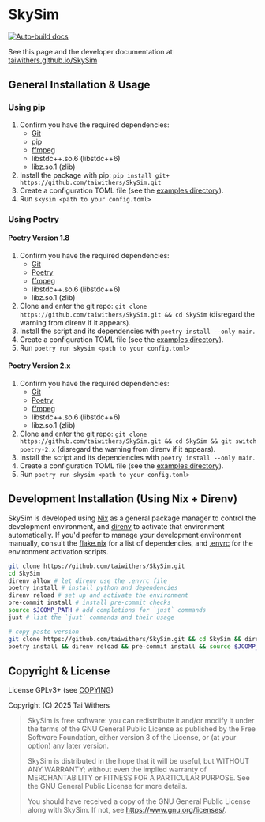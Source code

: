 # SkySim

[![Auto-build docs](https://github.com/taiwithers/SkySim/actions/workflows/docs.yaml/badge.svg)](https://github.com/taiwithers/SkySim/actions/workflows/docs.yaml)

See this page and the developer documentation at [taiwithers.github.io/SkySim](https://taiwithers.github.io/SkySim/)

## General Installation & Usage

### Using pip

1. Confirm you have the required dependencies:
    - [Git](https://git-scm.com/)
    - [pip](https://pip.pypa.io/en/stable/)
    - [ffmpeg](https://ffmpeg.org/)
    - libstdc++.so.6 (libstdc++6)
    - libz.so.1 (zlib)
2. Install the package with pip: `pip install git+
   https://github.com/taiwithers/SkySim.git`
3. Create a configuration TOML file (see the [examples directory](https://github.com/taiwithers/SkySim/tree/main/examples)).
4. Run `skysim <path to your config.toml>`

### Using Poetry

#### Poetry Version 1.8

1. Confirm you have the required dependencies:
    - [Git](https://git-scm.com/)
    - [Poetry](https://python-poetry.org/)
    - [ffmpeg](https://ffmpeg.org/)
    - libstdc++.so.6 (libstdc++6)
    - libz.so.1 (zlib)
2. Clone and enter the git repo: `git clone
   https://github.com/taiwithers/SkySim.git && cd SkySim` (disregard the
   warning from direnv if it appears).
3. Install the script and its dependencies with `poetry install --only main`.
4. Create a configuration TOML file (see the [examples directory](https://github.com/taiwithers/SkySim/tree/main/examples)).
5. Run `poetry run skysim <path to your config.toml>`

#### Poetry Version 2.x

1. Confirm you have the required dependencies:
    - [Git](https://git-scm.com/)
    - [Poetry](https://python-poetry.org/)
    - [ffmpeg](https://ffmpeg.org/)
    - libstdc++.so.6 (libstdc++6)
    - libz.so.1 (zlib)
2. Clone and enter the git repo: `git clone
   https://github.com/taiwithers/SkySim.git && cd SkySim && git switch poetry-2.x` (disregard the
   warning from direnv if it appears).
3. Install the script and its dependencies with `poetry install --only main`.
4. Create a configuration TOML file (see the [examples directory](https://github.com/taiwithers/SkySim/tree/main/examples)).
5. Run `poetry run skysim <path to your config.toml>`

## Development Installation (Using Nix + Direnv)

SkySim is developed using [Nix](https://nixos.org/download/) as a general package manager to control the
development environment, and [direnv](https://direnv.net/) to activate that environment automatically.
If you'd prefer to manage your development environment manually, consult the
[flake.nix](https://github.com/taiwithers/SkySim/tree/main/flake.nix) for a list of dependencies, and [.envrc](https://github.com/taiwithers/SkySim/tree/main/.envrc) for the
environment activation scripts.

```bash
git clone https://github.com/taiwithers/SkySim.git
cd SkySim
direnv allow # let direnv use the .envrc file
poetry install # install python and dependencies
direnv reload # set up and activate the environment
pre-commit install # install pre-commit checks
source $JCOMP_PATH # add completions for `just` commands
just # list the `just` commands and their usage
```

```bash
# copy-paste version
git clone https://github.com/taiwithers/SkySim.git && cd SkySim && direnv allow
poetry install && direnv reload && pre-commit install && source $JCOMP_PATH
```

## Copyright & License

License GPLv3+ (see [COPYING](https://github.com/taiwithers/SkySim/blob/main/COPYING))

Copyright (C) 2025 Tai Withers

> SkySim is free software: you can redistribute it and/or modify it under the terms of the GNU General Public License as published by the Free Software Foundation, either version 3 of the License, or (at your option) any later version.
>
> SkySim is distributed in the hope that it will be useful, but WITHOUT ANY WARRANTY; without even the implied warranty of MERCHANTABILITY or FITNESS FOR A PARTICULAR PURPOSE. See the GNU General Public License for more details.
>
> You should have received a copy of the GNU General Public License along with SkySim. If not, see <https://www.gnu.org/licenses/>.
